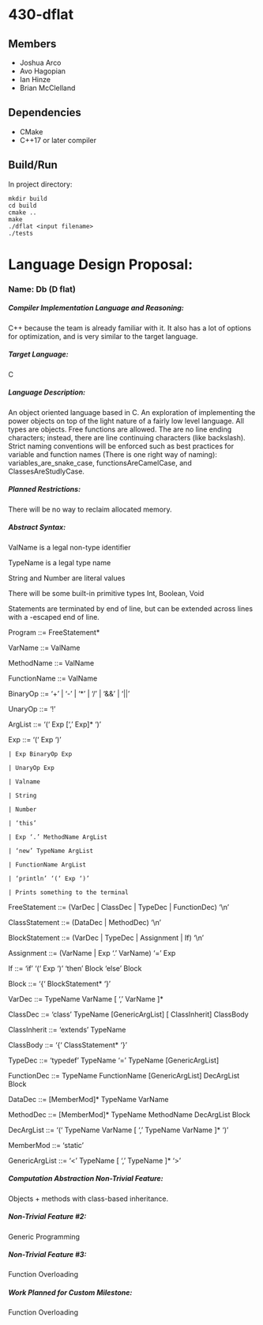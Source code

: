 # 430-dflat

## Members
- Joshua Arco
- Avo Hagopian
- Ian Hinze
- Brian McClelland

## Dependencies
- CMake
- C++17 or later compiler

## Build/Run
In project directory:
```
mkdir build
cd build
cmake ..
make
./dflat <input filename>
./tests
```

<h1>Language Design Proposal:</h1>
<h3>Name: Db (D flat)</h3>
 
<h5>Compiler Implementation Language and Reasoning:</h5>
C++ because the team is already familiar with it. It also has a lot of options for optimization, and is very similar to the target language. 
 
<h5>Target Language:</h5>
C
 
<h5>Language Description:</h5>
An object oriented language based in C. An exploration of implementing the power objects on top of the light nature of a fairly low level language. All types are objects. Free functions are allowed. The are no line ending characters; instead, there are line continuing characters (like backslash). Strict naming conventions will be enforced such as best practices for variable and function names (There is one right way of naming): variables_are_snake_case, functionsAreCamelCase, and ClassesAreStudlyCase.
 
<h5>Planned Restrictions:</h5>
There will be no way to reclaim allocated memory.  
 
<h5>Abstract Syntax:</h5>

ValName is a legal non-type identifier

TypeName is a legal type name

String and Number are literal values

There will be some built-in primitive types Int, Boolean, Void

Statements are terminated by end of line, but can be extended across lines with a \-escaped end of line.


Program ::= FreeStatement*

VarName ::= ValName

MethodName ::= ValName

FunctionName ::= ValName

BinaryOp ::= ‘+’ | ‘-’ | ‘*’ | ‘/’ | ‘&&’ | ‘||’

UnaryOp ::= ‘!’

ArgList ::= ‘(‘ Exp [‘,’ Exp]* ‘)’

Exp ::= ‘(‘ Exp ‘)’

    | Exp BinaryOp Exp
    
    | UnaryOp Exp
    
    | Valname
    
    | String
    
    | Number
    
    | ‘this’
    
    | Exp ‘.’ MethodName ArgList
    
    | ‘new’ TypeName ArgList
    
    | FunctionName ArgList
    
    | ‘println’ ‘(‘ Exp ‘)’
    
    | Prints something to the terminal

FreeStatement ::= (VarDec | ClassDec | TypeDec | FunctionDec) ‘\n’

ClassStatement ::= (DataDec | MethodDec) ‘\n’

BlockStatement ::= (VarDec | TypeDec | Assignment | If) ‘\n’

Assignment ::= (VarName | Exp ‘.’ VarName) ‘=’ Exp

If ::= ‘if’ ‘(‘ Exp ‘)’ ‘then’ Block ‘else’ Block

Block ::= ‘{‘ BlockStatement* ‘}’

VarDec ::= TypeName VarName [ ‘,’ VarName ]*

ClassDec ::= ‘class’ TypeName [GenericArgList] [ ClassInherit] ClassBody

ClassInherit ::= ‘extends’ TypeName

ClassBody ::= ‘{‘ ClassStatement* ‘}’

TypeDec ::= ‘typedef’ TypeName ‘=’ TypeName [GenericArgList]

FunctionDec ::= TypeName FunctionName [GenericArgList] DecArgList Block

DataDec ::= [MemberMod]* TypeName VarName

MethodDec ::= [MemberMod]* TypeName MethodName DecArgList Block

DecArgList ::= ‘(‘ TypeName VarName [ ‘,’ TypeName VarName ]* ‘)’

MemberMod ::= ‘static’

GenericArgList ::= ‘<’ TypeName [ ‘,’ TypeName ]* ‘>’


<h5>Computation Abstraction Non-Trivial Feature:</h5>
Objects + methods with class-based inheritance.

<h5>Non-Trivial Feature #2:</h5>
Generic Programming

<h5>Non-Trivial Feature #3:</h5>
Function Overloading

<h5>Work Planned for Custom Milestone:</h5>
Function Overloading
